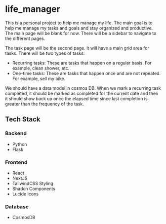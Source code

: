 # life_manager

This is a personal project to help me manage my life. The main goal is to help me manage my tasks and goals and stay organized and productive. The main page will be blank for now. There will be a sidebar to navigate to the different pages.

The task page will be the second page. It will have a main grid area for tasks. There will be two types of tasks: 

- Recurring tasks: These are tasks that happen on a regular basis. For example, clean shower, etc. 
- One-time tasks: These are tasks that happen once and are not repeated. For example, sell my bike. 

We should have a data model in cosmos DB. When we mark a recurring task completed, it should be marked as completed for the current date and then it should show back up once the elapsed time since last completion is greater than the frequency of the task. 


## Tech Stack

### Backend

- Python
- Flask

### Frontend

- React
- NextJS
- TailwindCSS Styling
- Shadcn Components
- Lucide Icons

### Database

- CosmosDB

